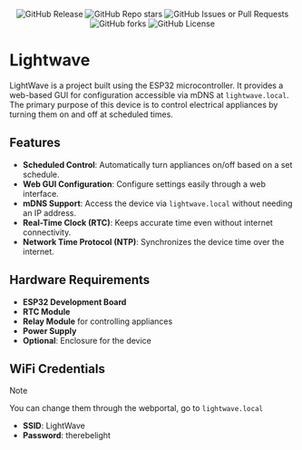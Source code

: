 <p align="center">
  <img src="https://img.shields.io/github/v/release/Witty-Wizard/LightWave" alt="GitHub Release">
  <img src="https://img.shields.io/github/stars/Witty-Wizard/LightWave?style=flat" alt="GitHub Repo stars">
  <img alt="GitHub Issues or Pull Requests" src="https://img.shields.io/github/issues/Witty-Wizard/LightWave">
  <img alt="GitHub forks" src="https://img.shields.io/github/forks/Witty-Wizard/LightWave?style=flat">
  <img src="https://img.shields.io/github/license/Witty-Wizard/LightWave" alt="GitHub License">
</p>

# Lightwave

LightWave is a project built using the ESP32 microcontroller. It provides a web-based GUI for configuration accessible via mDNS at `lightwave.local`. The primary purpose of this device is to control electrical appliances by turning them on and off at scheduled times.

## Features

- **Scheduled Control**: Automatically turn appliances on/off based on a set schedule.
- **Web GUI Configuration**: Configure settings easily through a web interface.
- **mDNS Support**: Access the device via `lightwave.local` without needing an IP address.
- **Real-Time Clock (RTC)**: Keeps accurate time even without internet connectivity.
- **Network Time Protocol (NTP)**: Synchronizes the device time over the internet.

## Hardware Requirements

- **ESP32 Development Board**
- **RTC Module**
- **Relay Module** for controlling appliances
- **Power Supply**
- **Optional**: Enclosure for the device

## WiFi Credentials
> [!Note]
> You can change them through the webportal, go to `lightwave.local`
- **SSID**: LightWave
- **Password**: therebelight

